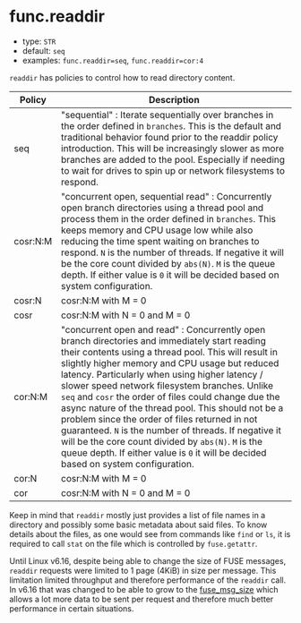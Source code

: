 # func.readdir

* type: `STR`
* default: `seq`
* examples: `func.readdir=seq`, `func.readdir=cor:4`

`readdir` has policies to control how to read directory content.

| Policy | Description |
| ------ | ----------- |
| seq | "sequential" : Iterate sequentially over branches in the order defined in `branches`. This is the default and traditional behavior found prior to the readdir policy introduction. This will be increasingly slower as more branches are added to the pool. Especially if needing to wait for drives to spin up or network filesystems to respond. |
| cosr:N:M | "concurrent open, sequential read" : Concurrently open branch directories using a thread pool and process them in the order defined in `branches`. This keeps memory and CPU usage low while also reducing the time spent waiting on branches to respond. `N` is the number of threads. If negative it will be the core count divided by `abs(N)`. `M` is the queue depth. If either value is `0` it will be decided based on system configuration. |
| cosr:N | cosr:N:M with M = 0 |
| cosr | cosr:N:M with N = 0 and M = 0 |
| cor:N:M | "concurrent open and read" : Concurrently open branch directories and immediately start reading their contents using a thread pool. This will result in slightly higher memory and CPU usage but reduced latency. Particularly when using higher latency / slower speed network filesystem branches. Unlike `seq` and `cosr` the order of files could change due the async nature of the thread pool. This should not be a problem since the order of files returned in not guaranteed. `N` is the number of threads. If negative it will be the core count divided by `abs(N)`. `M` is the queue depth. If either value is `0` it will be decided based on system configuration. |
| cor:N | cosr:N:M with M = 0 |
| cor | cosr:N:M with N = 0 and M = 0 |

Keep in mind that `readdir` mostly just provides a list of file names
in a directory and possibly some basic metadata about said files. To
know details about the files, as one would see from commands like
`find` or `ls`, it is required to call `stat` on the file which is
controlled by `fuse.getattr`.

Until Linux v6.16, despite being able to change the size of FUSE
messages, `readdir` requests were limited to 1 page (4KiB) in size per
message. This limitation limited throughput and therefore performance
of the `readdir` call. In v6.16 that was changed to be able to grow to
the [fuse_msg_size](fuse_msg_size.md) which allows a lot more data to
be sent per request and therefore much better performance in certain
situations.

